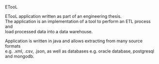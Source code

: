 ETooL

ETooL application written as part of an engineering thesis.  
The application is an implementation of a tool to perform an ETL process and <br> 
load processed data into a data warehouse.

Application is written in java and allows extracting from many source formats <br> 
e.g. .xml, .csv, .json, as well as databases e.g. oracle database, postgresql and mongodb. 
